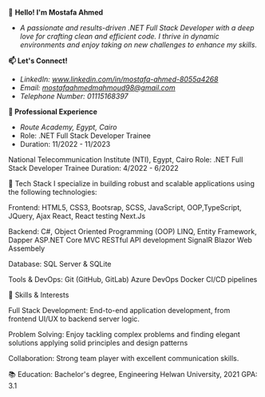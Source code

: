 👋 **Hello! I'm Mostafa Ahmed**
 - *A passionate and results-driven .NET Full Stack Developer with a deep love for crafting clean and efficient code. I thrive in dynamic environments and enjoy taking on new challenges   to enhance my skills.*

**📫 Let's Connect!**
  - *LinkedIn: www.linkedin.com/in/mostafa-ahmed-8055a4268*
  - *Email: mostafaahmedmahmoud98@gmail.com*
  - *Telephone Number: 01115168397*
  
**💼 Professional Experience**

- *Route Academy, Egypt, Cairo*
- Role: .NET Full Stack Developer Trainee
- Duration: 11/2022 - 11/2023

National Telecommunication Institute (NTI), Egypt, Cairo
Role: .NET Full Stack Developer Trainee
Duration: 4/2022 - 6/2022

🚀 Tech Stack
I specialize in building robust and scalable applications using the following technologies:

Frontend:
  HTML5, CSS3, Bootsrap, SCSS, JavaScript, OOP,TypeScript, JQuery, Ajax
  React, React testing
  Next.Js

Backend:
  C#, Object Oriented Programming (OOP)
  LINQ, Entity Framework, Dapper
  ASP.NET Core MVC
  RESTful API development
  SignalR
  Blazor Web Assembely

Database:
  SQL Server & SQLite

Tools & DevOps:
  Git (GitHub, GitLab)
  Azure DevOps 
  Docker
  CI/CD pipelines
  
🌱 Skills & Interests

Full Stack Development:
  End-to-end application development, from frontend UI/UX to backend server logic.

Problem Solving:
  Enjoy tackling complex problems and finding elegant solutions applying solid principles and design patterns
  
Collaboration:
  Strong team player with excellent communication skills.
  
📚 Education:
  Bachelor's degree, Engineering
  Helwan University, 2021
  GPA: 3.1
